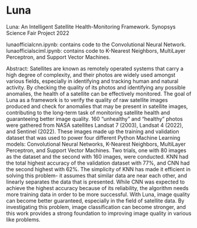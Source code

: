 # Luna
Luna: An Intelligent Satellite Health-Monitoring Framework. Synopsys Science Fair Project 2022

lunaofficialcnn.ipynb: contains code to the Convolutional Neural Network.
lunaofficialsciml.ipynb: contains code to K-Nearest Neighbors, MultiLayer Perceptron, and Support Vector Machines.


Abstract:
Satellites are known as remotely operated systems that carry a high degree of complexity,
and their photos are widely used amongst various fields, especially in identifying and tracking
human and natural activity. By checking the quality of its photos and identifying any possible
anomalies, the health of a satellite can be effectively monitored. The goal of Luna as a
framework is to verify the quality of raw satellite images produced and check for anomalies that
may be present in satellite images, contributing to the long-term task of monitoring satellite
health and guaranteeing better image quality. 160 “unhealthy” and “healthy” photos were
gathered from NASA satellites Landsat 7 (2003), Landsat 4 (2022), and Sentinel (2022). These
images made up the training and validation dataset that was used to power four different Python
Machine Learning models: Convolutional Neural Networks, K-Nearest Neighbors, MultiLayer
Perceptron, and Support Vector Machines. Two trials, one with 80 images as the dataset and the
second with 160 images, were conducted. KNN had the total highest accuracy of the validation
dataset with 77%, and CNN had the second highest with 62%. The simplicity of KNN has made
it efficient in solving this problem- it assumes that similar data are near each other, and linearly
separates the data that is presented. While CNN was expected to achieve the highest accuracy
because of its reliability, the algorithm needs more training data in order to be more successful.
With Luna, image quality can become better guaranteed, especially in the field of satellite data.
By investigating this problem, image classification can become stronger, and this work provides
a strong foundation to improving image quality in various like problems.
